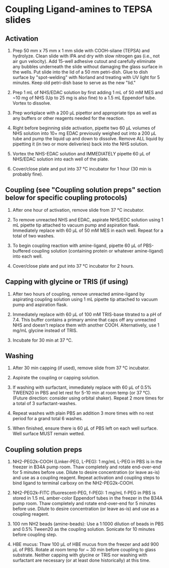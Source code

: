 # Coupling Ligand-amines to TEPSA slides

## Activation 

1. Prep 50 mm x 75 mm x 1 mm slide with COOH-silane (TEPSA) and hydrolyze. Clean slide with IPA and dry with slow nitrogen gas (i.e., not air gun velocity). Add 15-well adhesive cutout and carefully eliminate any bubbles underneath the slide without damaging the glass surface in the wells. Put slide into the lid of a 50 mm petri-dish. Glue to dish surface by "spot-welding" with Norland and treating with UV light for 5 minutes. Keep old petri-dish base to serve as the new "lid." 

2. Prep 1 mL of NHS/EDAC solution by first adding 1 mL of 50 mM MES and ~10 mg of NHS (Up to 25 mg is also fine) to a 1.5 mL Eppendorf tube. Vortex to dissolve. 

3. Prep workplace with a 200 µL pipettor and appropriate tips as well as any buffers or other reagents needed for the reaction. 

4. Right before beginning slide activation, pipette two 60 µL volumes of NHS solution into 10+ mg EDAC previously weighed out into a 200 µL tube and pump the liquid up and down to dissolve. Remove ALL liquid by pipetting it (in two or more deliveries) back into the NHS solution. 

5. Vortex the NHS-EDAC solution and IMMEDIATELY pipette 60 µL of NHS/EDAC solution into each well of the plate. 

6. Cover/close plate and put into 37 °C incubator for 1 hour (30 min is probably fine). 


## Coupling (see "Coupling solution preps" section below for specific coupling protocols) 

1. After one hour of activation, remove slide from 37 °C incubator. 

2. To remove unreacted NHS and EDAC, aspirate NHS/EDC solution using 1 mL pipette tip attached to vacuum pump and aspiration flask. Immediately replace with 60 µL of 50 mM MES in each well. Repeat for a total of two washes. 

3. To begin coupling reaction with amine-ligand, pipette 60 µL of PBS-buffered coupling solution (containing protein or whatever amine-ligand) into each well. 

4. Cover/close plate and put into 37 °C incubator for 2 hours. 


## Capping with glycine or TRIS (if using) 

1. After two hours of coupling, remove unreacted amine-ligand by aspirating coupling solution using 1 mL pipette tip attached to vacuum pump and aspiration flask.  

2. Immediately replace with 60 µL of 100 mM TRIS-base titrated to a pH of 7.4. This buffer contains a primary amine that caps off any unreacted NHS and doesn't replace them with another COOH. Alternatively, use 1 mg/mL glycine instead of TRIS. 

3. Incubate for 30 min at 37 °C. 


## Washing 

1. After 30 min capping (if used), remove slide from 37 °C incubator. 

2. Aspirate the coupling or capping solution. 

3. If washing with surfactant, immediately replace with 60 µL of 0.5% TWEEN20 in PBS and let rest for 5-10 min at room temp (or 37 °C). (Future direction: consider using orbital shaker). Repeat 2 more times for a total of 3 surfactant-washes. 

4. Repeat washes with plain PBS an addition 3 more times with no rest period for a grand total 6 washes.  

5. When finished, ensure there is 60 µL of PBS left on each well surface. Well surface MUST remain wetted. 


## Coupling solution preps 

1. NH2-PEG2k-COOH (Linker-PEG, L-PEG): 1 mg/mL L-PEG in PBS is in the freezer in B34A pump room. Thaw completely and rotate end-over-end for 5 minutes before use. Dilute to desire concentration (or leave as-is) and use as a coupling reagent. Repeat activation and coupling steps to bind ligand to terminal carboxy on the NH2-PEG2k-COOH. 

2. NH2-PEG2k-FITC (fluorescent-PEG, f-PEG): 1 mg/mL f-PEG in PBS is stored in 1.5 mL amber-color Eppendorf tubes in the freezer in the B34A pump room. Thaw completely and rotate end-over-end for 5 minutes before use. Dilute to desire concentration (or leave as-is) and use as a coupling reagent. 

3. 100 nm NH2 beads (amine-beads):  Use a 1:1000 dilution of beads in PBS and 0.5% Tween20 as the coupling solution. Sonicate for 10 minutes before coupling step. 

4. HBE mucus: Thaw 100 µL of HBE mucus from the freezer and add 900 µL of PBS. Rotate at room temp for ~ 30 min before coupling to glass substrate. Neither capping with glycine or TRIS nor washing with surfactant are necessary (or at least done historically) at this time. 


